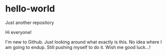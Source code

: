 # hello-world
Just another repository

Hi everyone!

I'm new to Github. Just looking around what exactly is this. No idea where I am going to endup. Still pushing myself to do it. Wish me good luck...!

